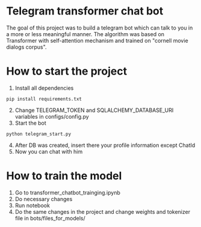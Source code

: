 # Telegram transformer chat bot

The goal of this project was to build a telegram bot which can talk to
you in a more or less meaningful manner. The algorithm was based on
Transformer with self-attention mechanism and trained on "cornell
movie dialogs corpus".

# How to start the project

1. Install all dependencies
```
pip install requirements.txt
```
2. Change TELEGRAM_TOKEN and SQLALCHEMY_DATABASE_URI variables in configs/config.py
3. Start the bot
```
python telegram_start.py
```
4. After DB was created, insert there your profile information except ChatId
5. Now you can chat with him

# How to train the model
1. Go to transformer_chatbot_trainging.ipynb
2. Do necessary changes
3. Run notebook
4. Do the same changes in the project and change weights and tokenizer file in bots/files_for_models/
